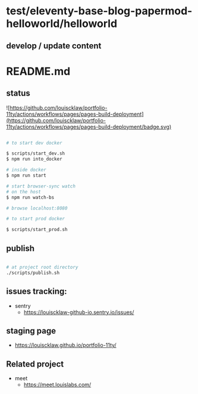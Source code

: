 # test/eleventy-base-blog-papermod-helloworld/helloworld


## develop / update content
# README.md

## status
![https://github.com/louiscklaw/portfolio-11ty/actions/workflows/pages/pages-build-deployment](https://github.com/louiscklaw/portfolio-11ty/actions/workflows/pages/pages-build-deployment/badge.svg)


```bash

# to start dev docker

$ scripts/start_dev.sh
$ npm run into_docker

# inside docker
$ npm run start

# start browser-sync watch
# on the host
$ npm run watch-bs

# browse localhost:8080

# to start prod docker

$ scripts/start_prod.sh

```

## publish

```bash

# at project root directory
./scripts/publish.sh

```

## issues tracking:
  - sentry
    - https://louiscklaw-github-io.sentry.io/issues/

## staging page
  - https://louiscklaw.github.io/portfolio-11ty/

## Related project
  - meet
    - https://meet.louislabs.com/


